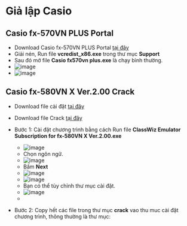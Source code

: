 # Giả lập Casio

## Casio fx-570VN PLUS Portal
- Download Casio fx-570VN PLUS Portal [tại đây](https://raw.githubusercontent.com/bschithanh/nguon/main/Casio%20fx-570VN%20PLUS%20Portal.zip)
- Giải nén, Run file **vcredist_x86.exe** trong thư mục **Support**
- Sau đó mở file **Casio fx570vn plus.exe** là chạy bình thường.
- ![image](https://github.com/user-attachments/assets/e9d3c057-b82f-4371-9052-25c5fc866235)
- ![image](https://github.com/user-attachments/assets/736a007c-4b22-4a1a-96a5-4f6598ab4814)

## Casio fx-580VN X Ver.2.00 Crack
- Download file cài đặt [tại đây](https://raw.githubusercontent.com/bschithanh/nguon/main/ClassWiz%20Emulator%20Subscription%20for%20fx-580VN%20X%20Ver.2.00.rar)
- Download file Crack [tại đây](https://raw.githubusercontent.com/bschithanh/nguon/main/Crack%20ClassWiz%20Emulator%20Subscription%20for%20fx-580VN%20X%20Ver.2.00.rar)
- Bước 1: Cài đặt chương trình bằng cách Run file **ClassWiz Emulator Subscription for fx-580VN X Ver.2.00.exe**
  - ![image](https://github.com/user-attachments/assets/9332c3e9-4e9c-4eea-8e8c-bbbee0a96896)
  - Chọn ngôn ngữ.
  - ![image](https://github.com/user-attachments/assets/703f8081-3df7-4f90-a4fe-0059f59176c5)
  - Bấm **Next**
  - ![image](https://github.com/user-attachments/assets/8ab1ff17-06f1-4a69-beb9-71bb7481081d)
  - ![image](https://github.com/user-attachments/assets/e9c07ced-ee65-4b73-a2b7-c5ead11491fa)
  - Bạn có thể tùy chỉnh thư mục cài đặt.
  - ![image](https://github.com/user-attachments/assets/7b9f7d48-7aa6-426b-8207-0bef9bc14bb1)
  - 





- Bước 2: Copy hết các file trong thư mục **crack** vao thu muc cài đặt chương trình, thông thường là thư mục: 

